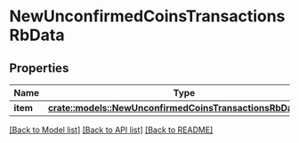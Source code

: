 # NewUnconfirmedCoinsTransactionsRbData

## Properties

Name | Type | Description | Notes
------------ | ------------- | ------------- | -------------
**item** | [**crate::models::NewUnconfirmedCoinsTransactionsRbDataItem**](NewUnconfirmedCoinsTransactionsRB_data_item.md) |  | 

[[Back to Model list]](../README.md#documentation-for-models) [[Back to API list]](../README.md#documentation-for-api-endpoints) [[Back to README]](../README.md)



